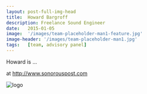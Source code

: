 ```yaml
---
layout: post-full-img-head
title:  Howard Bargroff
description: Freelance Sound Engineer
date:   2015-01-05
image:  '/images/team-placeholder-man1-feature.jpg'
image-header: '/images/team-placeholder-man1.jpg'
tags:   [team, advisory panel]
---
```

Howard is ... 


at http://www.sonorouspost.com


<img class="lazy" data-src="../images/team-panel-sonorous-sound.png" alt="logo">